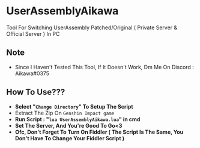 # UserAssemblyAikawa
Tool For Switching UserAssembly Patched/Original ( Private Server &amp; Official Server ) In PC

## Note
 - Since I Haven't Tested This Tool, If It Doesn't Work, Dm Me On Discord : Aikawa#0375



## How To Use???
 - **Select **"``Change Directory``"** To Setup The Script**
 - Extract The Zip On ``Genshin Impact game``
 - **Run Script : **"``lua UserAssemblyAikawa.lua``"** in cmd**
 - **Set The Server, And You're Good To Go<3**
 - **Ofc, Don't Forget To Turn On Fiddler ( The Script Is The Same, You Don't Have To Change Your Fiddler Script )**
